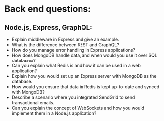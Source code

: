 <h1>Back end questions:</h1>
<h2>Node.js, Express, GraphQL:</h2>

* Explain middleware in Express and give an example.
* What is the difference between REST and GraphQL?
* How do you manage error handling in Express applications?
* How does MongoDB handle data, and when would you use it over SQL databases?
* Can you explain what Redis is and how it can be used in a web application?
* Explain how you would set up an Express server with MongoDB as the database.
* How would you ensure that data in Redis is kept up-to-date and synced with MongoDB?
* Describe a scenario where you integrated SendGrid to send transactional emails.
* Can you explain the concept of WebSockets and how you would implement them in a Node.js application?
